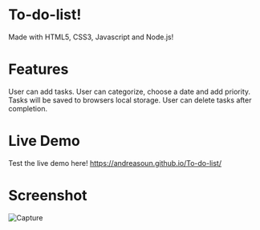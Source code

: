 # To-do-list!
Made with HTML5, CSS3, Javascript and Node.js! 

# Features
User can add tasks. User can categorize, choose a date and add priority. 
Tasks will be saved to browsers local storage.
User can delete tasks after completion.

# Live Demo 

Test the live demo here! https://andreasoun.github.io/To-do-list/

# Screenshot 

![Capture](https://user-images.githubusercontent.com/95022949/236362154-0bdfa65c-0805-46ad-9d12-a962ee1a79f5.PNG)
